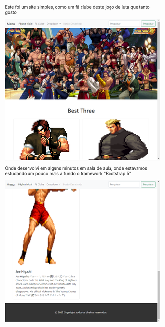 Este foi um site simples, como um fã clube deste jogo de luta que tanto gosto

![alt text](IMG/1.png)

Onde desenvolvi em alguns minutos em sala de aula, onde estavamos estudando um pouco mais a fundo o framework "Bootstrap 5"

![alt text](IMG/2.png)